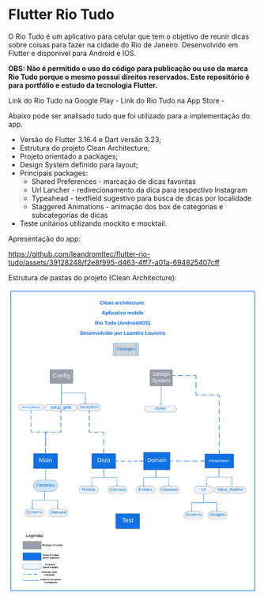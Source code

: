 # Flutter Rio Tudo

O Rio Tudo é um aplicativo para celular que tem o objetivo de reunir dicas sobre coisas para fazer na cidade do Rio de Janeiro. Desenvolvido em Flutter e disponível para Android e IOS.

**OBS: Não é permitido o uso do código para publicação ou uso da marca Rio Tudo porque o mesmo possui direitos reservados. Este repositório é para portfólio e estudo da tecnologia Flutter.**

Link do Rio Tudo na Google Play -
Link do Rio Tudo na App Store - 

Abaixo pode ser analisado tudo que foi utilizado para a implementação do app.

 - Versão do Flutter 3.16.4 e Dart versão 3.23;
 - Estrutura do projeto Clean Architecture;
 - Projeto orientado a packages;
 - Design System definido para layout;
 -  Principais packages:
    - Shared Preferences - marcação de dicas favoritas 
    - Url Lancher - redirecionamento da dica para respectivo Instagram
    - Typeahead - textfield sugestivo para busca de dicas por localidade 
    - Staggered Animations - animação dos box de categorias e subcategorias de dicas
- Teste unitários utilizando mockito e mocktail.


Apresentação do app:

https://github.com/leandromltec/flutter-rio-tudo/assets/39128248/f2e8f995-d463-4ff7-a01a-694825407cff


Estrutura de pastas do projeto (Clean Architecture):

![til](./assets/images/arquitetura.png)
